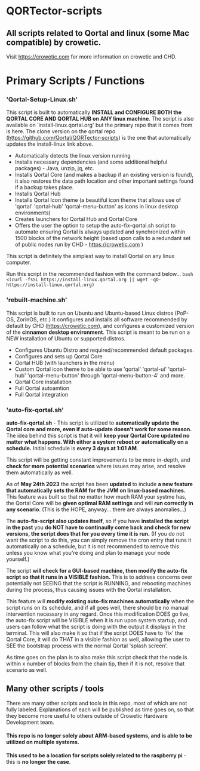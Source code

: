 # QORTector-scripts

## All scripts related to Qortal and linux (some Mac compatible) by crowetic.
Visit https://crowetic.com for more information on crowetic and CHD.

# Primary Scripts / Functions

### 'Qortal-Setup-Linux.sh' 
This script is built to automatically **INSTALL and CONFIGURE BOTH the QORTAL CORE AND QORTAL HUB on ANY linux machine**. The script is also available on 'install-linux.qortal.org' but the primary repo that it comes from is here. The clone version on the qortal repo (https://github.com/Qortal/QORTector-scripts) is the one that automatically updates the install-linux link above. 

- Automatically detects the linux version running
- Installs necessary dependencies (and some additional helpful packages) - Java, unzip, jq, etc.
- Installs Qortal Core (and makes a backup if an existing version is found), it also restores the data path location and other important settings found if a backup takes place. 
- Installs Qortal Hub
- Installs Qortal Icon theme (a beautiful icon theme that allows use of 'qortal' 'qortal-hub' 'qortal-menu-button' as icons in linux desktop environments)
- Creates launchers for Qortal Hub and Qortal Core
- Offers the user the option to setup the auto-fix-qortal.sh script to automate ensuring Qortal is always updated and synchronized within 1500 blocks of the network height (based upon calls to a redundant set of public nodes run by CHD - https://crowetic.com )

This script is definitely the simplest way to install Qortal on any linux computer. 

Run this script in the recommended fashion with the command below... 
`bash <(curl -fsSL https://install-linux.qortal.org || wget -qO- https://install-linux.qortal.org)`


### 'rebuilt-machine.sh' 
This script is built to run on Ubuntu and Ubuntu-based Linux distros (PoP-OS, ZorinOS, etc.) It configures and installs all software recommended by default by CHD (https://crowetic.com), and configures a customized version of the **cinnamon desktop environment**. This script is meant to be run on a NEW installation of Ubuntu or supported distros. 

- Configures Ubuntu Distro and required/recommended default packages.
- Configures and sets up Qortal Core
- Qortal HUB (with launchers in the menu) 
- Custom Qortal icon theme to be able to use 'qortal' 'qortal-ui' 'qortal-hub' 'qortal-menu-button' through 'qortal-menu-button-4' and more.
- Qortal Core installation 
- Full Qortal autoamtion 
- Full Qortal integration 


### 'auto-fix-qortal.sh' 
**auto-fix-qortal.sh** - This script is utilized to **automatically update the Qortal core and more, even if auto-update doesn't work for some reason.** The idea behind this script is that it will **keep your Qortal Core updated no matter what happens. With either a system reboot or automatically on a schedule.** Initial schedule is **every 3 days at 1:01 AM**. 

This script will be getting constant improvements to be more in-depth, and **check for more potential scenarios** where issues may arise, and resolve them automatically as well.

As of **May 24th 2023** the script has been **updated** to include **a new feature that automatically sets the RAM for the JVM on linux-based machines.** This feature was built so that no matter how much RAM your systme has, the Qortal Core will be **given optimal RAM settings** and will **run correctly in any scenario**. (This is the HOPE, anyway... there are always anomalies...)

The **auto-fix-script also updates itself**, so if you have **installed the script in the past** you **do NOT have to continaully come back and check for new versions, the script does that for you every time it is run.** (If you do not want the script to do this, you can simply remove the cron entry that runs it automatically on a schedule, but it is not recommended to remove this unless you know what you're doing and plan to manage your node yourself.)

The script **will check for a GUI-based machine, then modify the auto-fix script so that it runs in a VISIBLE fashion.** This is to address concerns over potentially not SEEING that the script is RUNNING, and rebooting machines during the process, thus causing issues with the Qortal installation.

This feature will **modify existing auto-fix machines automatically** when the script runs on its schedule, and if all goes well, there should be no manual intervention necessary in any regard. Once this modification DOES go live, the auto-fix script will be VISIBLE when it is run upon system startup, and users can follow what the script is doing with the output it displays in the terminal. This will also make it so that if the script DOES have to 'fix' the Qortal Core, it will do THAT in a visible fashion as well, allowing the user to SEE the bootstrap process with the normal Qortal 'splash screen'.

As time goes on the plan is to also make this script check that the node is within x number of blocks from the chain tip, then if it is not, resolve that scenario as well.

## Many other scripts / tools

There are many other scripts and tools in this repo, most of which are not fully labeled. Explanations of each will be published as time goes on, so that they become more useful to others outside of Crowetic Hardware Development team.










#### This repo is no longer solely about ARM-based systems, and is able to be utilized on multiple systems. 
**This used to be a location for scripts solely related to the raspberry pi** - this is **no longer the case**. 




